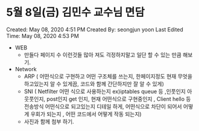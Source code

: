 # 5월 8일(금) 김민수 교수님 면담

Created: May 08, 2020 4:51 PM
Created By: seongjun yoon
Last Edited Time: May 08, 2020 4:53 PM

- WEB
    - 만들다 페이지 수 이런것들 많아 져도 걱정하지말고 일단 할 수 있는 만큼 해보기.
- Network
    - ARP ( 어떤식으로 구현하고 어떤 구조체를 쓰는지, 한페이지정도 현재 무엇을 하고있는지 알 수 있게끔, 코드와 함께 간단하지만 잘 알 수 있게)
    - SNI ( Netfilter 어떤 식으로 사용하는지 ex)iptables queue 등 ,인풋인지 아웃풋인지, post인지 get 인지, 현재 어떤식으로 구현중인지 , Client hello 등 전송방식 어떤식으로 되고있는지 디테일 하게, 어떤식으로 차단이 되어서 어떻게 우회가 되는지 , 어떤 코드에서 어떻게 작동 되는지)
    - 사진과 함께 첨부 하기.